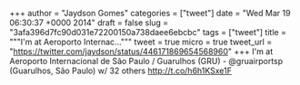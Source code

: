 
+++
author = "Jaydson Gomes"
categories = ["tweet"]
date = "Wed Mar 19 06:30:37 +0000 2014"
draft = false
slug = "3afa396d7fc90d031e72200150a738daee6ebcbc"
tags = ["tweet"]
title = """I'm at Aeroporto Internac..."""
tweet = true
micro = true
tweet_url = "https://twitter.com/jaydson/status/446171869654568960"
+++
I'm at Aeroporto Internacional de São Paulo / Guarulhos (GRU) - @gruairportsp (Guarulhos, São Paulo) w/ 32 others http://t.co/h6h1KSxe1F
